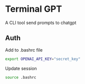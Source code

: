 # Terminal GPT

A CLI tool send prompts to chatgpt

## Auth

Add to .bashrc file

```bash
export OPENAI_API_KEY="secret_key"
```

Update session

```bash
source .bashrc
```
